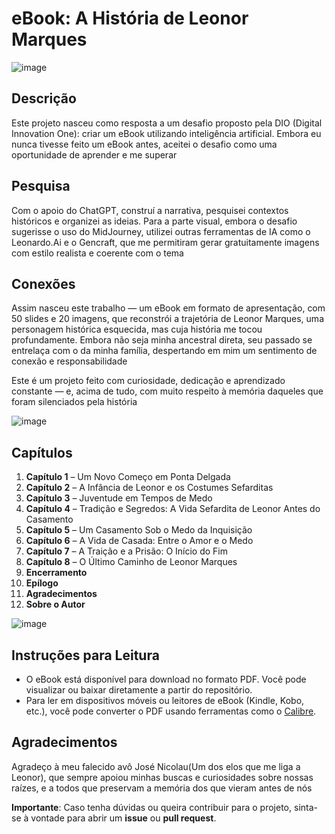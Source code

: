 # eBook: A História de Leonor Marques
![image](https://github.com/user-attachments/assets/d7bc4130-9e2c-44bb-8350-c74496b8387c)



## Descrição
Este projeto nasceu como resposta a um desafio
proposto pela DIO (Digital Innovation One): criar
um eBook utilizando inteligência artificial.
Embora eu nunca tivesse feito um eBook antes,
aceitei o desafio como uma oportunidade de
aprender e me superar

## Pesquisa
Com o apoio do ChatGPT, construí a narrativa,
pesquisei contextos históricos e organizei as
ideias. Para a parte visual, embora o desafio
sugerisse o uso do MidJourney, utilizei outras
ferramentas de IA como o Leonardo.Ai e o
Gencraft, que me permitiram gerar
gratuitamente imagens com estilo realista e
coerente com o tema

## Conexões
Assim nasceu este trabalho — um eBook em
formato de apresentação, com 50 slides e 20
imagens, que reconstrói a trajetória de Leonor
Marques, uma personagem histórica esquecida,
mas cuja história me tocou profundamente.
Embora não seja minha ancestral direta, seu
passado se entrelaça com o da minha família,
despertando em mim um sentimento de conexão
e responsabilidade

Este é um projeto feito com curiosidade,
dedicação e aprendizado constante — e, acima
de tudo, com muito respeito à memória
daqueles que foram silenciados pela história

![image](https://github.com/user-attachments/assets/c50cc3b3-326f-42ce-b5c7-9737a424adce)


## Capítulos
1. **Capítulo 1** – Um Novo Começo em Ponta Delgada
2. **Capítulo 2** – A Infância de Leonor e os Costumes Sefarditas
3. **Capítulo 3** – Juventude em Tempos de Medo
4. **Capítulo 4** – Tradição e Segredos: A Vida Sefardita de Leonor Antes do Casamento
5. **Capítulo 5** – Um Casamento Sob o Medo da Inquisição
6. **Capítulo 6** – A Vida de Casada: Entre o Amor e o Medo
7. **Capítulo 7** – A Traição e a Prisão: O Início do Fim
8. **Capítulo 8** – O Último Caminho de Leonor Marques
9. **Encerramento**
10. **Epílogo**
11. **Agradecimentos**
12. **Sobre o Autor**


![image](https://github.com/user-attachments/assets/de5780eb-0d05-437d-bb70-36cb40ee8bd1)



## Instruções para Leitura
- O eBook está disponível para download no formato PDF. Você pode visualizar ou baixar diretamente a partir do repositório.
- Para ler em dispositivos móveis ou leitores de eBook (Kindle, Kobo, etc.), você pode converter o PDF usando ferramentas como o [Calibre](https://calibre-ebook.com/).

## Agradecimentos
Agradeço à meu falecido avô José Nicolau(Um
dos elos que me liga a Leonor), que sempre
apoiou minhas buscas e curiosidades sobre
nossas raízes, e a todos que preservam a
memória dos que vieram antes de nós

**Importante**: Caso tenha dúvidas ou queira contribuir para o projeto, sinta-se à vontade para abrir um **issue** ou **pull request**.
